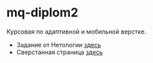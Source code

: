 # mq-diplom2
Курсовая по адаптивной и мобильной верстке.
* Задание от Нетологии [здесь](https://github.com/netology-code/mq-diploma)
* Сверстанная страница [здесь](https://lopaaatin.github.io/mq-diplom2/)
